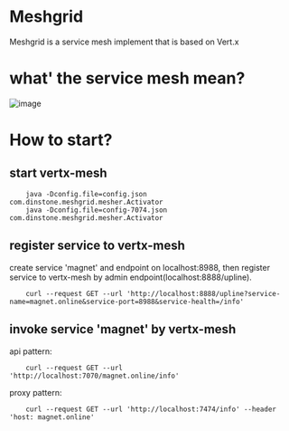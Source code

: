 # Meshgrid
Meshgrid is a service mesh implement that is based on Vert.x


# what' the service mesh mean?
![image](https://github.com/dinstone/vertx-mesh/wiki/images/mesh.png)

# How to start?
## start vertx-mesh
```
    java -Dconfig.file=config.json com.dinstone.meshgrid.mesher.Activator
    java -Dconfig.file=config-7074.json com.dinstone.meshgrid.mesher.Activator
```

## register service to vertx-mesh
create service 'magnet' and endpoint on localhost:8988, then register service to vertx-mesh by admin endpoint(localhost:8888/upline).
```
    curl --request GET --url 'http://localhost:8888/upline?service-name=magnet.online&service-port=8988&service-health=/info'
```

## invoke service 'magnet' by vertx-mesh
api pattern:
```
    curl --request GET --url 'http://localhost:7070/magnet.online/info'
```

proxy pattern:
```
    curl --request GET --url 'http://localhost:7474/info' --header 'host: magnet.online'
```


